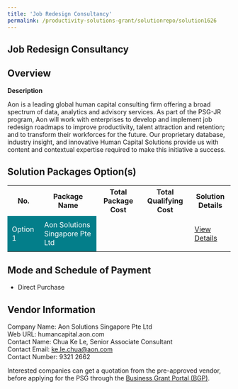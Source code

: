 ```yaml
---
title: 'Job Redesign Consultancy'
permalink: /productivity-solutions-grant/solutionrepo/solution1626
---
```


## Job Redesign Consultancy

## Overview

**Description**

Aon is a leading global human capital consulting firm offering a broad spectrum of data, analytics and advisory services. As part of the PSG-JR program, Aon will work with enterprises to develop and implement job redesign roadmaps to improve productivity, talent attraction and retention; and to transform their workforces for the future. Our proprietary database, industry insight, and innovative Human Capital Solutions provide us with content and contextual expertise required to make this initiative a success.

## Solution Packages Option(s)

<table>
<tr>
<th><b>No.</b></th>
<th><b>Package Name</b></th>
<th><b>Total Package Cost</b></th>
<th><b>Total Qualifying Cost</b></th>
<th><b>Solution Details</b></th>
</tr>
<tr>
<td style='padding: 10px; background-color: #037E8A; color: #FFFFFF;'>Option 1</td>
<td style='padding: 10px; background-color: #037E8A; color: #FFFFFF;'>Aon Solutions Singapore Pte Ltd </td>
<td style='padding: 10px;'> </td>
<td style='padding: 10px;'> </td>
<td style='padding: 10px;'><a href='/images/psg/Aon_PSG_JR_Case_Studies_GoBusiness.pdf' target='_blank'>View Details</a></td>
</tr>
</table>

## Mode and Schedule of Payment

 - Direct Purchase

## Vendor Information

 Company Name: Aon Solutions Singapore Pte Ltd<br>Web URL: humancapital.aon.com<br>Contact Name: Chua Ke Le, Senior Associate Consultant<br>Contact Email: ke.le.chua@aon.com<br>Contact Number: 9321 2662

Interested companies can get a quotation from the pre-approved vendor, before applying for the PSG through the <a href='https://www.businessgrants.gov.sg/' target='_blank' rel='noopener'>Business Grant Portal (BGP)</a>.

<script src="/jquery/resize-tables.js"></script>
